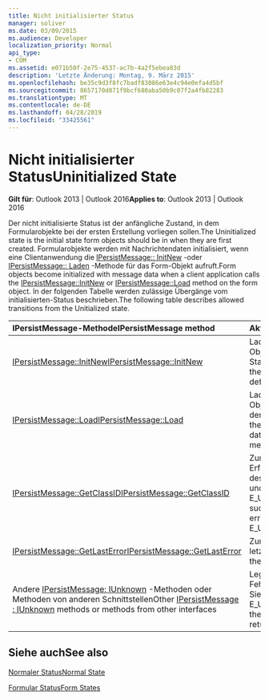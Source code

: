```yaml
---
title: Nicht initialisierter Status
manager: soliver
ms.date: 03/09/2015
ms.audience: Developer
localization_priority: Normal
api_type:
- COM
ms.assetid: e071b50f-2e75-4537-ac7b-4a2f5ebea83d
description: 'Letzte Änderung: Montag, 9. März 2015'
ms.openlocfilehash: be35c9d3f8fc7badf83086e63e4c94e0efa4d5bf
ms.sourcegitcommit: 8657170d071f9bcf680aba50b9c07f2a4fb82283
ms.translationtype: MT
ms.contentlocale: de-DE
ms.lasthandoff: 04/28/2019
ms.locfileid: "33425561"
---
```

# <a name="uninitialized-state"></a><span data-ttu-id="e9b91-103">Nicht initialisierter Status</span><span class="sxs-lookup"><span data-stu-id="e9b91-103">Uninitialized State</span></span>

  
  
<span data-ttu-id="e9b91-104">**Gilt für**: Outlook 2013 | Outlook 2016</span><span class="sxs-lookup"><span data-stu-id="e9b91-104">**Applies to**: Outlook 2013 | Outlook 2016</span></span> 
  
<span data-ttu-id="e9b91-105">Der nicht initialisierte Status ist der anfängliche Zustand, in dem Formularobjekte bei der ersten Erstellung vorliegen sollen.</span><span class="sxs-lookup"><span data-stu-id="e9b91-105">The Uninitialized state is the initial state form objects should be in when they are first created.</span></span> <span data-ttu-id="e9b91-106">Formularobjekte werden mit Nachrichtendaten initialisiert, wenn eine Clientanwendung die [IPersistMessage:: InitNew](ipersistmessage-initnew.md) -oder [IPersistMessage:: Laden](ipersistmessage-load.md) -Methode für das Form-Objekt aufruft.</span><span class="sxs-lookup"><span data-stu-id="e9b91-106">Form objects become initialized with message data when a client application calls the [IPersistMessage::InitNew](ipersistmessage-initnew.md) or [IPersistMessage::Load](ipersistmessage-load.md) method on the form object.</span></span> <span data-ttu-id="e9b91-107">In der folgenden Tabelle werden zulässige Übergänge vom initialisierten-Status beschrieben.</span><span class="sxs-lookup"><span data-stu-id="e9b91-107">The following table describes allowed transitions from the Unitialized state.</span></span> 
  
|<span data-ttu-id="e9b91-108">**IPersistMessage-Methode**</span><span class="sxs-lookup"><span data-stu-id="e9b91-108">**IPersistMessage method**</span></span>|<span data-ttu-id="e9b91-109">**Aktion**</span><span class="sxs-lookup"><span data-stu-id="e9b91-109">**Action**</span></span>|<span data-ttu-id="e9b91-110">**Neuer Status**</span><span class="sxs-lookup"><span data-stu-id="e9b91-110">**New state**</span></span>|
|:-----|:-----|:-----|
|[<span data-ttu-id="e9b91-111">IPersistMessage::InitNew</span><span class="sxs-lookup"><span data-stu-id="e9b91-111">IPersistMessage::InitNew</span></span>](ipersistmessage-initnew.md) <br/> |<span data-ttu-id="e9b91-112">Laden Sie das Form-Objekt mit Standarddaten.</span><span class="sxs-lookup"><span data-stu-id="e9b91-112">Load the form object with default data.</span></span>  <br/> |[<span data-ttu-id="e9b91-113">Normal</span><span class="sxs-lookup"><span data-stu-id="e9b91-113">Normal</span></span>](normal-state.md) <br/> |
|[<span data-ttu-id="e9b91-114">IPersistMessage::Load</span><span class="sxs-lookup"><span data-stu-id="e9b91-114">IPersistMessage::Load</span></span>](ipersistmessage-load.md) <br/> |<span data-ttu-id="e9b91-115">Laden Sie das Form-Objekt mit Daten aus der Zielnachricht.</span><span class="sxs-lookup"><span data-stu-id="e9b91-115">Load the form object with data from the target message.</span></span>  <br/> |<span data-ttu-id="e9b91-116">Normal</span><span class="sxs-lookup"><span data-stu-id="e9b91-116">Normal</span></span>  <br/> |
|[<span data-ttu-id="e9b91-117">IPersistMessage::GetClassID</span><span class="sxs-lookup"><span data-stu-id="e9b91-117">IPersistMessage::GetClassID</span></span>](ipersistmessage-getclassid.md) <br/> |<span data-ttu-id="e9b91-118">Zurückgeben des Erfolgs oder Festlegen des letzten Fehlers auf und Zurückgeben von E_UNEXPECTED.</span><span class="sxs-lookup"><span data-stu-id="e9b91-118">Return success, or set the last error to and return E_UNEXPECTED.</span></span>  <br/> |<span data-ttu-id="e9b91-119">Initialisierten</span><span class="sxs-lookup"><span data-stu-id="e9b91-119">Uninitialized</span></span>  <br/> |
|[<span data-ttu-id="e9b91-120">IPersistMessage::GetLastError</span><span class="sxs-lookup"><span data-stu-id="e9b91-120">IPersistMessage::GetLastError</span></span>](ipersistmessage-getlasterror.md) <br/> |<span data-ttu-id="e9b91-121">Zurückgeben des letzten Fehlers.</span><span class="sxs-lookup"><span data-stu-id="e9b91-121">Return the last error.</span></span>  <br/> |<span data-ttu-id="e9b91-122">Initialisierten</span><span class="sxs-lookup"><span data-stu-id="e9b91-122">Uninitialized</span></span>  <br/> |
|<span data-ttu-id="e9b91-123">Andere [IPersistMessage: IUnknown](ipersistmessageiunknown.md) -Methoden oder Methoden von anderen Schnittstellen</span><span class="sxs-lookup"><span data-stu-id="e9b91-123">Other [IPersistMessage : IUnknown](ipersistmessageiunknown.md) methods or methods from other interfaces</span></span>  <br/> |<span data-ttu-id="e9b91-124">Legen Sie den letzten Fehler an und geben Sie E_UNEXPECTED.</span><span class="sxs-lookup"><span data-stu-id="e9b91-124">Set the last error to and return E_UNEXPECTED.</span></span>  <br/> |<span data-ttu-id="e9b91-125">Initialisierten</span><span class="sxs-lookup"><span data-stu-id="e9b91-125">Uninitialized</span></span>  <br/> |
   
## <a name="see-also"></a><span data-ttu-id="e9b91-126">Siehe auch</span><span class="sxs-lookup"><span data-stu-id="e9b91-126">See also</span></span>



[<span data-ttu-id="e9b91-127">Normaler Status</span><span class="sxs-lookup"><span data-stu-id="e9b91-127">Normal State</span></span>](normal-state.md)
  
[<span data-ttu-id="e9b91-128">Formular Status</span><span class="sxs-lookup"><span data-stu-id="e9b91-128">Form States</span></span>](form-states.md)

